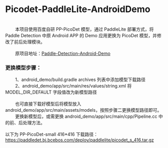 # Picodet-PaddleLite-AndroidDemo
<br>&nbsp;&nbsp;&nbsp;&nbsp;&nbsp;&nbsp;&nbsp;&nbsp;本项目使用百度自研 PP-PicoDet 模型，通过 PaddleLite 部署方式，将 Paddle Detection 中原 Android APP 的 Demo 应用更换为 PicoDet 模型，并修改了前后处理模块。<br>
<br>&nbsp;&nbsp;&nbsp;&nbsp;&nbsp;&nbsp;&nbsp;&nbsp;原项目地址：[Paddle-Detection-Android-Demo](PaddleDetection/static/deploy/android_demo/README.md)

### 更换模型步骤：<br>
&nbsp;&nbsp;&nbsp;&nbsp;&nbsp;&nbsp;&nbsp;&nbsp;1、android_demo/build.gradle archives 列表中添加模型下载路径 <br>
&nbsp;&nbsp;&nbsp;&nbsp;&nbsp;&nbsp;&nbsp;&nbsp;2、android_demo/app/src/main/res/values/string.xml 将 MODEL_DIR_DEFAULT 字段值改为新模型路径 <br><br>
&nbsp;&nbsp;&nbsp;&nbsp;&nbsp;&nbsp;&nbsp;&nbsp;也可直接下载好模型后将模型放入 android_demo/app/src/main/assets/models，按照步骤二更换模型路径即可。 <br>
&nbsp;&nbsp;&nbsp;&nbsp;&nbsp;&nbsp;&nbsp;&nbsp;更换新模型后，或需更换 android_demo/app/src/main/cpp/Pipeline.cc 中的前、后处理方法。<br><br>
以下为 PP-PicoDet-small 416*416 下载路径：<br>
  https://paddledet.bj.bcebos.com/deploy/paddlelite/picodet_s_416.tar.gz
